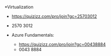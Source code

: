 *Virtualization
  * https://quizizz.com/pro/join?gc=25703012
  * 2570 3012

* Azure Fundamentals:
  * https://quizizz.com/pro/join?gc=00438884
  * 0043 8884
